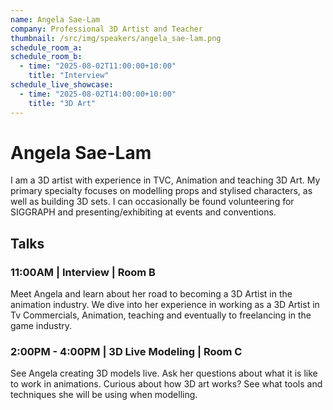 ```yaml
---
name: Angela Sae-Lam
company: Professional 3D Artist and Teacher
thumbnail: /src/img/speakers/angela_sae-lam.png
schedule_room_a:
schedule_room_b:
  - time: "2025-08-02T11:00:00+10:00"
    title: "Interview"
schedule_live_showcase:
  - time: "2025-08-02T14:00:00+10:00"
    title: "3D Art"
---
```


# Angela Sae-Lam

I am a 3D artist with experience in TVC, Animation and teaching 3D Art. My primary specialty focuses on modelling props and stylised characters, as well as building 3D sets. I can occasionally be found volunteering for SIGGRAPH and presenting/exhibiting at events and conventions.

## Talks

### 11:00AM | Interview | Room B

Meet Angela and learn about her road to becoming a 3D Artist in the animation industry. We dive into her experience in working as a 3D Artist in Tv Commercials, Animation, teaching and eventually to freelancing in the game industry.

### 2:00PM - 4:00PM | 3D Live Modeling | Room C

See Angela creating 3D models live. Ask her questions about what it is like to work in animations. Curious about how 3D art works? See what tools and techniques she will be using when modelling.
